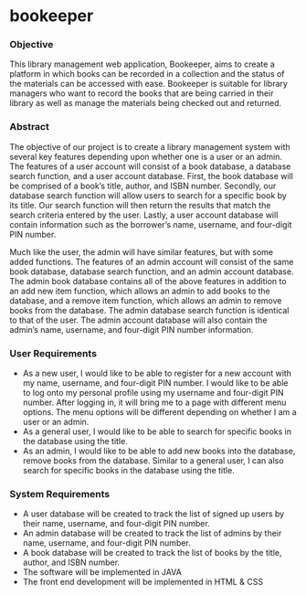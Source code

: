 # bookeeper

### Objective
This library management web application, Bookeeper, aims to create a platform in which books can be recorded in a collection and the status of the materials can be accessed with ease. 
Bookeeper is suitable for library managers who want to record the books that are being carried in their library as well as manage the materials being checked out and returned.

### Abstract 
The objective of our project is to create a library management system with several key features depending upon whether one is a user or an admin. The features of a user account will consist of a book database, a database search function, and a user account database. First, the book database will be comprised of a book’s title, author, and ISBN number. Secondly, our database search function will allow users to search for a specific book by its title. Our search function will then return the results that match the search criteria entered by the user. Lastly, a user account database will contain information such as the borrower’s name, username, and four-digit PIN number.
 
Much like the user, the admin will have similar features, but with some added functions. The features of an admin account will consist of the same book database, database search function, and an admin account database. The admin book database contains all of the above features in addition to an add new item function, which allows an admin to add books to the database, and a remove item function, which allows an admin to remove books from the database. The admin database search function is identical to that of the user. The admin account database will also contain the admin’s name, username, and four-digit PIN number information. 

### User Requirements
- As a new user, I would like to be able to register for a new account with my name, username, and four-digit PIN number. I would like to be able to log onto my personal profile using my username and four-digit PIN number. After logging in, it will bring me to a page with different menu options. The menu options will be different depending on whether I am a user or an admin.
- As a general user, I would like to be able to search for specific books in the database using the title.
- As an admin, I would like to be able to add new books into the database, remove books from the database. Similar to a general user, I can also search for specific books in the database using the title. 

### System Requirements
- A user database will be created to track the list of signed up users by their name, username, and four-digit PIN number.
- An admin database will be created to track the list of admins by their name, username, and four-digit PIN number.
- A book database will be created to track the list of books by the title, author, and ISBN number. 
- The software will be implemented in JAVA
- The front end development will be implemented in HTML & CSS
